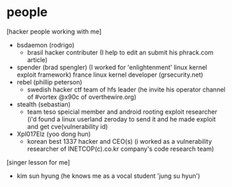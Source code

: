 # people

[hacker people working with me]

- bsdaemon (rodrigo)
  - brasil hacker contributer
    (I help to edit an submit his phrack.com article)
- spender (brad spengler)
    (I worked for 'enlightenment' linux kernel exploit framework)
  france linux kernel developer (grsecurity.net)
- rebel (phillip peterson)
  - swedish hacker ctf team of hfs leader
    (he invite his operator channel of #vortex @x90c of overthewire.org)
- stealth (sebastian)
  - team teso speicial member and android rooting exploit researcher
    (i'd found a linux userland zeroday to send it and he made exploit and get cve(vulnerability id)
- Xpl017Elz (yoo dong hun)
  - korean best 1337 hacker and CEO(s)
    (i worked as a vulnerability researcher of INETCOP(c).co.kr company's code research team)
    
[singer lesson for me]
- kim sun hyung
  (he knows me as a vocal student 'jung su hyun')
  
